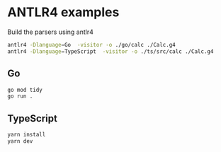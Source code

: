 # ANTLR4 examples

Build the parsers using antlr4

```bash
antlr4 -Dlanguage=Go  -visitor -o ./go/calc ./Calc.g4
antlr4 -Dlanguage=TypeScript  -visitor -o ./ts/src/calc ./Calc.g4
```

## Go

```bash
go mod tidy
go run .
```

## TypeScript

```bash
yarn install
yarn dev
```
